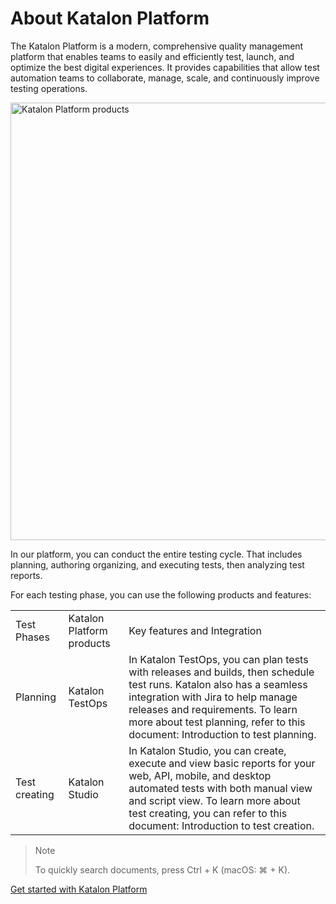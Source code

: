 # About Katalon Platform

The Katalon Platform is a modern, comprehensive quality management platform that enables teams to easily and efficiently test, launch, and optimize the best digital experiences. It provides capabilities that allow test automation teams to collaborate, manage, scale, and continuously improve testing operations.

<img alt="Katalon Platform products" src="product.svg" width="700"/>

In our platform, you can conduct the entire testing cycle. That includes planning, authoring organizing, and executing tests, then analyzing test reports.

For each testing phase, you can use the following products and features:

<table>
<tr><td>Test Phases</td><td>Katalon Platform products</td><td>Key features and Integration</td></tr>
<tr><td>Planning</td><td>Katalon TestOps</td><td>In Katalon TestOps, you can plan tests with releases and builds, then schedule test runs. Katalon also has a seamless integration with Jira to help manage releases and requirements. To learn more about test planning, refer to this document: Introduction to test planning.</td></tr>
<tr><td>Test creating</td><td>Katalon Studio</td><td>In Katalon Studio, you can create, execute and view basic reports for your web, API, mobile, and desktop automated tests with both manual view and script view. To learn more about test creating, you can refer to this document: Introduction to test creation.</td></tr>
</table>

> Note
> 
> To quickly search documents, press Ctrl + K (macOS: ⌘ + K).

<seealso style="links">
       <category ref="related">
           <a href="Get-started-with-katalon-platform.md">Get started with Katalon Platform</a>
       </category>
</seealso>
